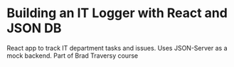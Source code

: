 # Building an IT Logger with React and JSON DB

React app to track IT department tasks and issues. Uses JSON-Server as a mock backend. 
Part of Brad Traversy course